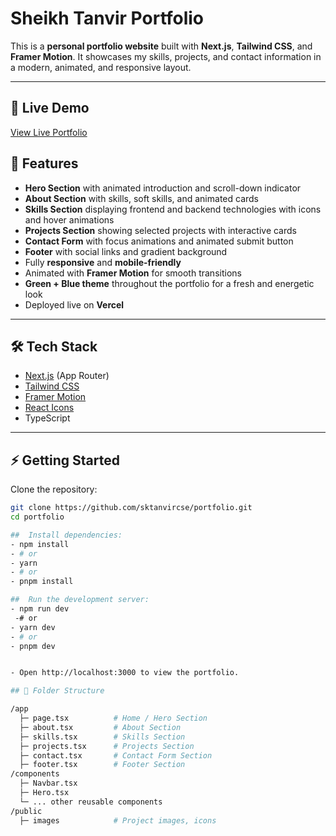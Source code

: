 # Sheikh Tanvir Portfolio

This is a **personal portfolio website** built with **Next.js**, **Tailwind CSS**, and **Framer Motion**. It showcases my skills, projects, and contact information in a modern, animated, and responsive layout.

---

## 🌟 Live Demo

[View Live Portfolio](https://your-vercel-deployment-link.vercel.app)

<!-- --- -->

<!-- ## 🖼 Screenshots

### Hero Section
![Hero](./public/screenshots/hero.png)

### About Section
![About](./public/screenshots/about.png)

### Skills Section
![Skills](./public/screenshots/skills.png)

### Projects Section
![Projects](./public/screenshots/projects.png)

### Contact Section
![Contact](./public/screenshots/contact.png)

### Footer
![Footer](./public/screenshots/footer.png) -->

<!-- --- -->

## 🚀 Features

- **Hero Section** with animated introduction and scroll-down indicator  
- **About Section** with skills, soft skills, and animated cards  
- **Skills Section** displaying frontend and backend technologies with icons and hover animations  
- **Projects Section** showing selected projects with interactive cards  
- **Contact Form** with focus animations and animated submit button  
- **Footer** with social links and gradient background  
- Fully **responsive** and **mobile-friendly**  
- Animated with **Framer Motion** for smooth transitions  
- **Green + Blue theme** throughout the portfolio for a fresh and energetic look  
- Deployed live on **Vercel**

---

## 🛠 Tech Stack

- [Next.js](https://nextjs.org) (App Router)  
- [Tailwind CSS](https://tailwindcss.com)  
- [Framer Motion](https://www.framer.com/motion/)  
- [React Icons](https://react-icons.github.io/react-icons/)  
- TypeScript  

---

## ⚡ Getting Started

Clone the repository:

```bash
git clone https://github.com/sktanvircse/portfolio.git
cd portfolio

##  Install dependencies:
- npm install
- # or
- yarn
- # or
- pnpm install

##  Run the development server:
- npm run dev
 -# or
- yarn dev
- # or
- pnpm dev


- Open http://localhost:3000 to view the portfolio.

## 📂 Folder Structure

/app
  ├─ page.tsx          # Home / Hero Section
  ├─ about.tsx         # About Section
  ├─ skills.tsx        # Skills Section
  ├─ projects.tsx      # Projects Section
  ├─ contact.tsx       # Contact Form Section
  ├─ footer.tsx        # Footer Section
/components
  ├─ Navbar.tsx
  ├─ Hero.tsx
  └─ ... other reusable components
/public
  ├─ images            # Project images, icons


